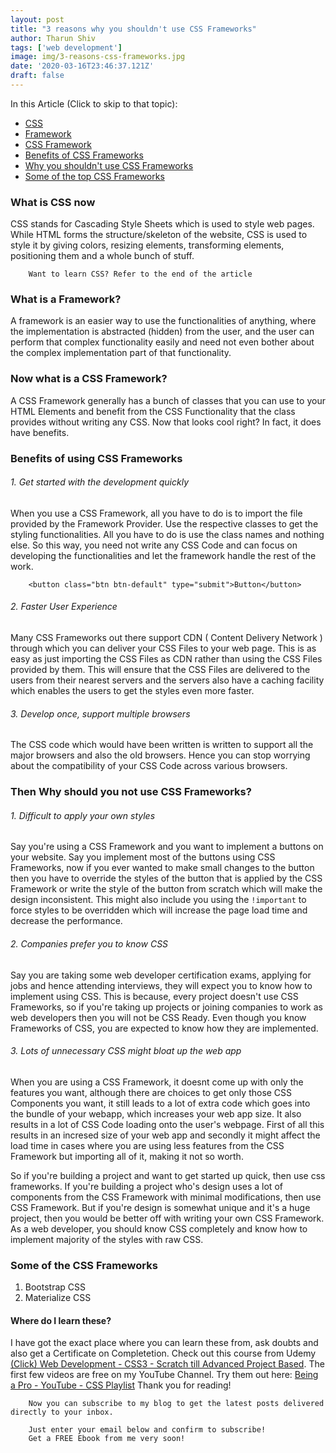 ```yaml
---
layout: post
title: "3 reasons why you shouldn't use CSS Frameworks"
author: Tharun Shiv
tags: ['web development']
image: img/3-reasons-css-frameworks.jpg
date: '2020-03-16T23:46:37.121Z'
draft: false
---
```


In this Article (Click to skip to that topic):

- [CSS](#what-is-css-now)
- [Framework](#framework)
- [CSS Framework](#css-framework)
- [Benefits of CSS Frameworks](#benefits)
- [Why you shouldn't use CSS Frameworks](#cons)
- [Some of the top CSS Frameworks](#examples)

<h3 id='what-is-css-now'> What is CSS now </h3>

CSS stands for Cascading Style Sheets which is used to style web pages. While HTML forms the structure/skeleton of the website, CSS is used to style it by giving colors, resizing elements, transforming elements, positioning them and a whole bunch of stuff.

        Want to learn CSS? Refer to the end of the article

<h3 id='framework'> What is a Framework? </h3>

A framework is an easier way to use the functionalities of anything, where the implementation is abstracted (hidden) from the user, and the user can perform that complex functionality easily and need not even bother about the complex implementation part of that functionality.

<h3 id='css-framework'> Now what is a CSS Framework? </h3>

A CSS Framework generally has a bunch of classes that you can use to your HTML Elements and benefit from the CSS Functionality that the class provides without writing any CSS. Now that looks cool right? In fact, it does have benefits.

<h3 id='benefits'> Benefits of using CSS Frameworks </h3>

###### 1. Get started with the development quickly

When you use a CSS Framework, all you have to do is to import the file provided by the Framework Provider. Use the respective classes to get the styling functionalities. All you have to do is use the class names and nothing else. So this way, you need not write any CSS Code and can focus on developing the functionalities and let the framework handle the rest of the work.

        <button class="btn btn-default" type="submit">Button</button>

###### 2. Faster User Experience

Many CSS Frameworks out there support CDN ( Content Delivery Network ) through which you can deliver your CSS Files to your web page. This is as easy as just importing the CSS Files as CDN rather than using the CSS Files provided by them.
This will ensure that the CSS Files are delivered to the users from their nearest servers and the servers also have a caching facility which enables the users to get the styles even more faster.

###### 3. Develop once, support multiple browsers

The CSS code which would have been written is written to support all the major browsers and also the old browsers. Hence you can stop worrying about the compatibility of your CSS Code across various browsers.

<h3 id='cons'> Then Why should you not use CSS Frameworks? </h3>

###### 1. Difficult to apply your own styles

Say you're using a CSS Framework and you want to implement a buttons on your website. Say you implement most of the buttons using CSS Frameworks, now if you ever wanted to make small changes to the button then you have to override the styles of the button that is applied by the CSS Framework or write the style of the button from scratch which will make the design inconsistent. This might also include you using the `!important` to force styles to be overridden which will increase the page load time and decrease the performance.

###### 2. Companies prefer you to know CSS

Say you are taking some web developer certification exams, applying for jobs and hence attending interviews, they will expect you to know how to implement using CSS. This is because, every project doesn't use CSS Frameworks, so if you're taking up projects or joining companies to work as web developers then you will not be CSS Ready. Even though you know Frameworks of CSS, you are expected to know how they are implemented.

###### 3. Lots of unnecessary CSS might bloat up the web app

When you are using a CSS Framework, it doesnt come up with only the features you want, although there are choices to get only those CSS Components you want, it still leads to a lot of extra code which goes into the bundle of your webapp, which increases your web app size. It also results in a lot of CSS Code loading onto the user's webpage. First of all this results in an incresed size of your web app and secondly it might affect the load time in cases where you are using less features from the CSS Framework but importing all of it, making it not so worth.

So if you're building a project and want to get started up quick, then use css frameworks. If you're building a project who's design uses a lot of components from the CSS Framework with minimal modifications, then use CSS Framework. But if you're design is somewhat unique and it's a huge project, then you would be better off with writing your own CSS Framework. As a web developer, you should know CSS completely and know how to implement majority of the styles with raw CSS.

<h3 id='examples'> Some of the CSS Frameworks </h3>

1. Bootstrap CSS
2. Materialize CSS

#### Where do I learn these?

I have got the exact place where you can learn these from, ask doubts and also get a Certificate on Completetion. Check out this course from Udemy <a href="https://www.udemy.com/course/web-dev-css/?referralCode=A01DB894BE9DCE3C6065" target="_blank">(Click) Web Development - CSS3 - Scratch till Advanced Project Based</a>. The first few videos are free on my YouTube Channel. Try them out here: <a href="https://www.youtube.com/watch?v=jyt_ToDVDns&list=PLQTwHWAmj18bYQrGQBhzaxZi9gbe5vvmL">Being a Pro - YouTube - CSS Playlist</a> Thank you for reading!

        Now you can subscribe to my blog to get the latest posts delivered directly to your inbox.

        Just enter your email below and confirm to subscribe!
        Get a FREE Ebook from me very soon!
